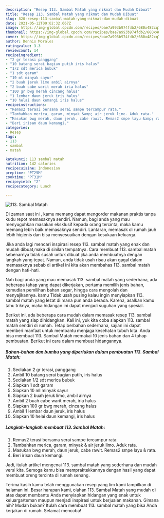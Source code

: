```yaml
---
description: "Resep 113. Sambal Matah yang nikmat dan Mudah Dibuat"
title: "Resep 113. Sambal Matah yang nikmat dan Mudah Dibuat"
slug: 820-resep-113-sambal-matah-yang-nikmat-dan-mudah-dibuat
date: 2021-05-12T09:02:32.667Z
image: https://img-global.cpcdn.com/recipes/bae7a993b974fdb2/680x482cq70/113-sambal-matah-foto-resep-utama.jpg
thumbnail: https://img-global.cpcdn.com/recipes/bae7a993b974fdb2/680x482cq70/113-sambal-matah-foto-resep-utama.jpg
cover: https://img-global.cpcdn.com/recipes/bae7a993b974fdb2/680x482cq70/113-sambal-matah-foto-resep-utama.jpg
author: Dennis Morales
ratingvalue: 3.3
reviewcount: 14
recipeingredient:
- "2 gr terasi panggang"
- "10 batang serai bagian putih iris halus"
- "1/2 sdt merica bubuk"
- "1 sdt garam"
- "10 ml minyak sayur"
- "2 buah jeruk limo ambil airnya"
- "2 buah cabe warit merah iria halus"
- "100 gr bwg merah cincang halus"
- "1 lembar daun jeruk iris halus"
- "10 helai daun kemangi iris halus"
recipeinstructions:
- "Remas2 terasi bersama serai sampe tercampur rata."
- "Tambahkan merica, garam, minyak &amp; air jeruk limo. Aduk rata."
- "Masukan bwg merah, daun jeruk, cabe rawit. Remas2 smpe layu &amp; rata."
- "Beri irisan daun kemangi."
categories:
- Resep
tags:
- 113
- sambal
- matah

katakunci: 113 sambal matah 
nutrition: 142 calories
recipecuisine: Indonesian
preptime: "PT25M"
cooktime: "PT31M"
recipeyield: "2"
recipecategory: Lunch

---
```



![113. Sambal Matah](https://img-global.cpcdn.com/recipes/bae7a993b974fdb2/680x482cq70/113-sambal-matah-foto-resep-utama.jpg)

Di zaman  saat ini , kamu memang dapat mengorder makanan praktis tanpa kudu repot memasaknya sendiri. Namun, bagi anda yang mau menyuguhkan masakan eksklusif kepada orang tercinta, maka kamu memang lebih baik memasaknya sendiri. Lantaran, memasak di rumah jauh lebih higienis dan bisa menyesuaikan dengan kesukaan keluarga.

Jika anda lagi mencari inspirasi resep 113. sambal matah yang enak dan mudah dibuat,maka di sinilah tempatnya. Cara membuat 113. sambal matah  sebenarnya tidak susah untuk dibuat jika anda membuatnya dengan langkah yang tepat. Namun, anda tidak usah risau akan gagal dalam memasaknya 
sebab di artikel ini kita akan membahas 113. sambal matah dengan hati-hati.  



Nah bagi anda yang mau memasak 113. sambal matah yang sederhana, ada beberapa tahap yang dapat dikerjakan, pertama memilih jenis bahan, kemudian pemilihan bahan segar, hingga cara mengolah dan menyajikannya. kamu Tidak usah pusing kalau ingin menyiapkan 113. sambal matah yang lezat di mana pun anda berada. Karena, asalkan kamu  tahu triknya, maka hidangan ini dapat menjadi suguhan yang spesial.

Berikut ini, ada beberapa cara mudah dalam memasak resep 113. sambal matah yang siap dihidangkan. Kali ini, yuk kita coba siapkan 113. sambal matah sendiri di rumah. Tetap berbahan sederhana, sajian ini dapat memberi manfaat untuk membantu menjaga kesehatan tubuh kita. Anda bisa membuat 113. Sambal Matah memakai 10 jenis bahan dan 4 tahap pembuatan. Berikut ini cara dalam membuat hidangannya.

<!--inarticleads1-->

##### Bahan-bahan dan bumbu yang diperlukan dalam pembuatan 113. Sambal Matah:

1. Sediakan 2 gr terasi, panggang
1. Ambil 10 batang serai bagian putih, iris halus
1. Sediakan 1/2 sdt merica bubuk
1. Siapkan 1 sdt garam
1. Siapkan 10 ml minyak sayur
1. Siapkan 2 buah jeruk limo, ambil airnya
1. Ambil 2 buah cabe warit merah, iria halus
1. Siapkan 100 gr bwg merah, cincang halus
1. Ambil 1 lembar daun jeruk, iris halus
1. Siapkan 10 helai daun kemangi, iris halus




<!--inarticleads2-->

##### Langkah-langkah membuat 113. Sambal Matah:

1. Remas2 terasi bersama serai sampe tercampur rata.
1. Tambahkan merica, garam, minyak &amp; air jeruk limo. Aduk rata.
1. Masukan bwg merah, daun jeruk, cabe rawit. Remas2 smpe layu &amp; rata.
1. Beri irisan daun kemangi.




Jadi, itulah artikel mengenai  113. sambal matah  yang sederhana dan mudah versi kita. Semoga kamu bisa mempraktekkannya dengan hasil yang dapat membuat oreng tercinta di rumah senang. 

Terima kasih kamu telah menggunakan resep yang tim kami tampilkan di halaman ini. Besar harapan kami, olahan  113. Sambal Matah yang mudah di atas dapat membantu Anda menyiapkan hidangan yang enak untuk keluarga/teman maupun menjadi inspirasi untuk berjualan makanan. Gimana nih? Mudah bukan? Itulah cara membuat 113. sambal matah yang bisa Anda kerjakan di rumah. Selamat mencoba!

